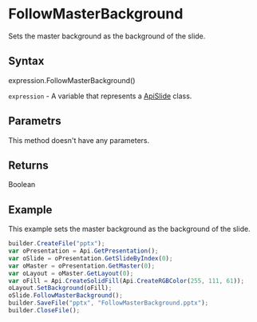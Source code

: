 # FollowMasterBackground

Sets the master background as the background of the slide.

## Syntax

expression.FollowMasterBackground() 

`expression` - A variable that represents a [ApiSlide](../ApiSlide.md) class.

## Parametrs

This method doesn't have any parameters.

## Returns

Boolean

## Example

This example sets the master background as the background of the slide.

```javascript
builder.CreateFile("pptx");
var oPresentation = Api.GetPresentation();
var oSlide = oPresentation.GetSlideByIndex(0);
var oMaster = oPresentation.GetMaster(0);
var oLayout = oMaster.GetLayout(0);
var oFill = Api.CreateSolidFill(Api.CreateRGBColor(255, 111, 61));
oLayout.SetBackground(oFill);
oSlide.FollowMasterBackground();
builder.SaveFile("pptx", "FollowMasterBackground.pptx");
builder.CloseFile();
```
